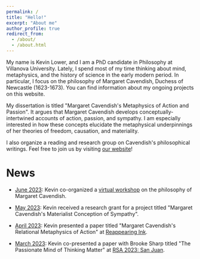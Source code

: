 ```yaml
---
permalink: /
title: "Hello!"
excerpt: "About me"
author_profile: true
redirect_from: 
  - /about/
  - /about.html
---
```


My name is Kevin Lower, and I am a PhD candidate in Philosophy at Villanova University. Lately, I spend most of my time thinking about mind, metaphysics, and the history of science in the early modern period. In particular, I focus on the philosophy of Margaret Cavendish, Duchess of Newcastle (1623-1673). You can find information about my ongoing projects on this website.

My dissertation is titled "Margaret Cavendish's Metaphysics of Action and Passion". It argues that Margaret Cavendish develops conceptually-intertwined accounts of action, passion, and sympathy. I am especially interested in how these concepts elucidate the metaphysical underpinnings of her theories of freedom, causation, and materiality.

I also organize a reading and research group on Cavendish's philosophical writings. Feel free to join us by visiting [our website](https://thecavendishcollective.weebly.com/)!

News
======
- <u>June 2023</u>: Kevin co-organized a [virtual workshop](https://philevents.org/event/show/105926) on the philosophy of Margaret Cavendish.

- <u>May 2023</u>: Kevin received a research grant for a project titled "Margaret Cavendish's Materialist Conception of Sympathy".

- <u>April 2023</u>: Kevin presented a paper titled "Margaret Cavendish's Relational Metaphysics of Action" at [Reappearing Ink](https://philevents.org/event/show/99364).

- <u>March 2023</u>: Kevin co-presented a paper with Brooke Sharp titled "The Passionate Mind of Thinking Matter" at [RSA 2023: San Juan](https://rsa.confex.com/rsa/2023/meetingapp.cgi/Day/2023-03-09).
